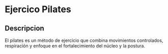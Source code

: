 # Ejercico Pilates

## Descripcion

El pilates es un método de ejercicio que combina movimientos controlados, respiración y enfoque en el fortalecimiento del núcleo y la postura.